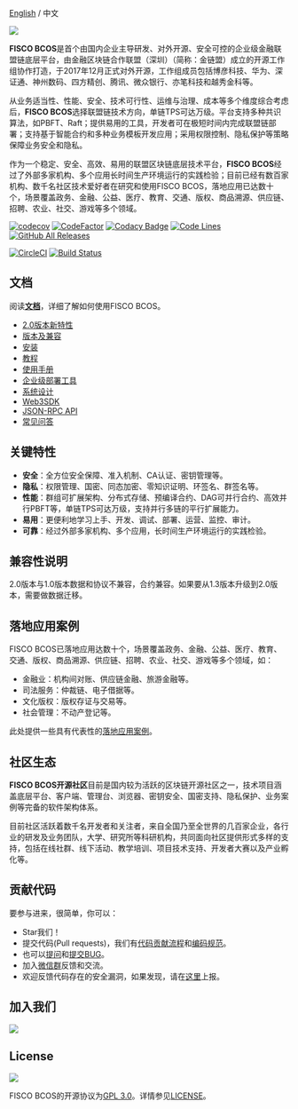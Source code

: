 [English](../README.md) / 中文

![](./images/FISCO_BCOS_Logo.svg)

**FISCO BCOS**是首个由国内企业主导研发、对外开源、安全可控的企业级金融联盟链底层平台，由金融区块链合作联盟（深圳）（简称：金链盟）成立的开源工作组协作打造，于2017年12月正式对外开源，工作组成员包括博彦科技、华为、深证通、神州数码、四方精创、腾讯、微众银行、亦笔科技和越秀金科等。

从业务适当性、性能、安全、技术可行性、运维与治理、成本等多个维度综合考虑后，**FISCO BCOS**选择联盟链技术方向，单链TPS可达万级。平台支持多种共识算法，如PBFT、Raft；提供易用的工具，开发者可在极短时间内完成联盟链部署；支持基于智能合约和多种业务模板开发应用；采用权限控制、隐私保护等策略保障业务安全和隐私。

作为一个稳定、安全、高效、易用的联盟区块链底层技术平台，**FISCO BCOS**经过了外部多家机构、多个应用长时间生产环境运行的实践检验；目前已经有数百家机构、数千名社区技术爱好者在研究和使用FISCO BCOS，落地应用已达数十个，场景覆盖政务、金融、公益、医疗、教育、交通、版权、商品溯源、供应链、招聘、农业、社交、游戏等多个领域。


[![codecov](https://codecov.io/gh/FISCO-BCOS/FISCO-BCOS/branch/master/graph/badge.svg)](https://codecov.io/gh/FISCO-BCOS/FISCO-BCOS) [![CodeFactor](https://www.codefactor.io/repository/github/fisco-bcos/FISCO-BCOS/badge)](https://www.codefactor.io/repository/github/fisco-bcos/FISCO-BCOS) [![Codacy Badge](https://api.codacy.com/project/badge/Grade/08552871ee104fe299b00bc79f8a12b9)](https://www.codacy.com/app/fisco-dev/FISCO-BCOS?utm_source=github.com&amp;utm_medium=referral&amp;utm_content=FISCO-BCOS/FISCO-BCOS&amp;utm_campaign=Badge_Grade) [![Code Lines](https://tokei.rs/b1/github/FISCO-BCOS/FISCO-BCOS?category=code)](https://github.com/FISCO-BCOS/FISCO-BCOS) [![GitHub All Releases](https://img.shields.io/github/downloads/FISCO-BCOS/FISCO-BCOS/total.svg)](https://github.com/FISCO-BCOS/FISCO-BCOS) 

[![CircleCI](https://circleci.com/gh/FISCO-BCOS/FISCO-BCOS.svg?style=shield)](https://circleci.com/gh/FISCO-BCOS/FISCO-BCOS)  [![Build Status](https://travis-ci.org/FISCO-BCOS/FISCO-BCOS.svg)](https://travis-ci.org/FISCO-BCOS/FISCO-BCOS)

## 文档

阅读[**文档**](https://fisco-bcos-documentation.readthedocs.io/zh_CN/release-2.0/)，详细了解如何使用FISCO BCOS。

- [2.0版本新特性](https://fisco-bcos-documentation.readthedocs.io/zh_CN/latest/docs/what_is_new.html)
- [版本及兼容](https://fisco-bcos-documentation.readthedocs.io/zh_CN/latest/docs/change_log/index.html)
- [安装](https://fisco-bcos-documentation.readthedocs.io/zh_CN/latest/docs/installation.html)
- [教程](https://fisco-bcos-documentation.readthedocs.io/zh_CN/latest/docs/tutorial/index.html#)
- [使用手册](https://fisco-bcos-documentation.readthedocs.io/zh_CN/latest/docs/manual/index.html)
- [企业级部署工具](https://fisco-bcos-documentation.readthedocs.io/zh_CN/latest/docs/enterprise_tools/index.html)
- [系统设计](https://fisco-bcos-documentation.readthedocs.io/zh_CN/latest/docs/design/index.html)
- [Web3SDK](https://fisco-bcos-documentation.readthedocs.io/zh_CN/latest/docs/sdk/sdk.html)
- [JSON-RPC API](https://fisco-bcos-documentation.readthedocs.io/zh_CN/latest/docs/api.html)
- [常见问答](https://fisco-bcos-documentation.readthedocs.io/zh_CN/latest/docs/faq.html)

## 关键特性

- **安全**：全方位安全保障、准入机制、CA认证、密钥管理等。
- **隐私**：权限管理、国密、同态加密、零知识证明、环签名、群签名等。
- **性能**：群组可扩展架构、分布式存储、预编译合约、DAG可并行合约、高效并行PBFT等，单链TPS可达万级，支持并行多链的平行扩展能力。
- **易用**：更便利地学习上手、开发、调试、部署、运营、监控、审计。
- **可靠**：经过外部多家机构、多个应用，长时间生产环境运行的实践检验。

## 兼容性说明

2.0版本与1.0版本数据和协议不兼容，合约兼容。如果要从1.3版本升级到2.0版本，需要做数据迁移。

## 落地应用案例

FISCO BCOS已落地应用达数十个，场景覆盖政务、金融、公益、医疗、教育、交通、版权、商品溯源、供应链、招聘、农业、社交、游戏等多个领域，如：

- 金融业：机构间对账、供应链金融、旅游金融等。
- 司法服务：仲裁链、电子借据等。
- 文化版权：版权存证与交易等。
- 社会管理：不动产登记等。

此处提供一些具有代表性的[落地应用案例](https://mp.weixin.qq.com/s/vUSq80LkhF8yCfUF7AILgQ)。

## 社区生态

**FISCO BCOS开源社区**目前是国内较为活跃的区块链开源社区之一，技术项目涵盖底层平台、客户端、管理台、浏览器、密钥安全、国密支持、隐私保护、业务案例等完备的软件架构体系。

目前社区活跃着数千名开发者和关注者，来自全国乃至全世界的几百家企业，各行业的研发及业务团队，大学、研究所等科研机构，共同面向社区提供形式多样的支持，包括在线社群、线下活动、教学培训、项目技术支持、开发者大赛以及产业孵化等。

## 贡献代码

要参与进来，很简单，你可以：


- Star我们！
- 提交代码(Pull requests)，我们有[代码贡献流程](https://mp.weixin.qq.com/s/hEn2rxqnqp0dF6OKH6Ua-A
)和[编码规范](../CODING_STYLE.md)。
- 也可以[提问](https://github.com/FISCO-BCOS/FISCO-BCOS/issues)和[提交BUG](https://github.com/FISCO-BCOS/FISCO-BCOS/issues)。
- 加入[微信群](https://github.com/FISCO-BCOS/FISCO-BCOS-DOC/blob/release-2.0/images/community/WeChatQR.jpg)反馈和交流。
- 欢迎反馈代码存在的安全漏洞，如果发现，请在[这里](https://security.webank.com)上报。

## 加入我们

![](https://media.githubusercontent.com/media/FISCO-BCOS/LargeFiles/master/images/QR_image.png)

## License

[![](https://img.shields.io/github/license/FISCO-BCOS/FISCO-BCOS.svg)](../LICENSE)

FISCO BCOS的开源协议为[GPL 3.0](https://www.gnu.org/licenses/gpl-3.0.en.html)。详情参见[LICENSE](../LICENSE)。  
